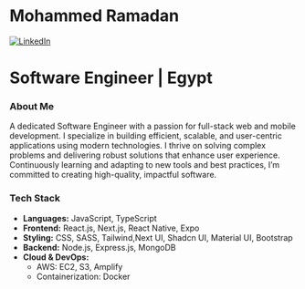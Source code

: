 # Mohammed Ramadan
[![LinkedIn](https://img.shields.io/badge/LinkedIn-Connect-blue)](https://www.linkedin.com/in/mohammed-ramadan-1374771b7)

# Software Engineer | Egypt

### About Me

A dedicated Software Engineer with a passion for full-stack web and mobile development. I specialize in building efficient, scalable, and user-centric applications using modern technologies. I thrive on solving complex problems and delivering robust solutions that enhance user experience. Continuously learning and adapting to new tools and best practices, I’m committed to creating high-quality, impactful software.

### Tech Stack

- **Languages:** JavaScript, TypeScript
- **Frontend:** React.js, Next.js, React Native, Expo
- **Styling:** CSS, SASS, Tailwind,Next UI, Shadcn UI, Material UI, Bootstrap
- **Backend:** Node.js, Express.js, MongoDB
- **Cloud & DevOps:**
  - AWS: EC2, S3, Amplify
  - Containerization: Docker

